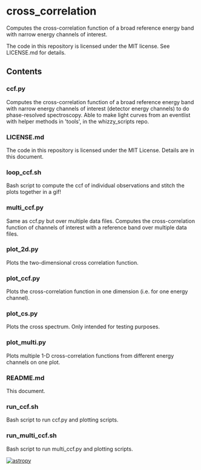 # cross_correlation
Computes the cross-correlation function of a broad reference energy band with 
narrow energy channels of interest.

The code in this repository is licensed under the MIT license. See LICENSE.md for details.

## Contents

### ccf.py
Computes the cross-correlation function of a broad reference energy band with 
narrow energy channels of interest (detector energy channels) to do 
phase-resolved spectroscopy. Able to make light curves from an eventlist with 
helper methods in 'tools', in the whizzy_scripts repo.

### LICENSE.md
The code in this repository is licensed under the MIT License. Details are in 
this document.

### loop_ccf.sh
Bash script to compute the ccf of individual observations and stitch the plots 
together in a gif!

### multi_ccf.py
Same as ccf.py but over multiple data files.
Computes the cross-correlation function of channels of interest with a reference
band over multiple data files.

### plot_2d.py
Plots the two-dimensional cross correlation function.

### plot_ccf.py
Plots the cross-correlation function in one dimension (i.e. for one energy 
channel).

### plot_cs.py
Plots the cross spectrum. Only intended for testing purposes.

### plot_multi.py
Plots multiple 1-D cross-correlation functions from different energy channels on
one plot.

### README.md
This document.

### run_ccf.sh
Bash script to run ccf.py and plotting scripts.

### run_multi_ccf.sh
Bash script to run multi_ccf.py and plotting scripts.

[![astropy](http://img.shields.io/badge/powered%20by-AstroPy-orange.svg?style=flat)](http://www.astropy.org/) 
